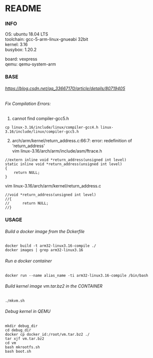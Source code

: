 README
=======
### INFO
OS: ubuntu 18.04 LTS  
toolchain: gcc-5-arm-linux-gnueabi  32bit  
kernel:      3.16  
busybox:   1.20.2  

board: vexpress  
qemu: qemu-system-arm  

### BASE
###### https://blog.csdn.net/qq_33667170/article/details/80719405  

###### Fix Compilation Errors:  
1. cannot find compiler-gcc5.h   
```
cp linux-3.16/include/linux/compiler-gcc4.h linux-3.16/include/linux/compiler-gcc5.h  
```

2. arch/arm/kernel/return_address.c:66:7: error: redefinition of 'return_address'  
vim linux-3.16/arch/arm/include/asm/ftrace.h   
```
//extern inline void *return_address(unsigned int level)  
static inline void *return_address(unsigned int level)  
{  
	return NULL;  
}  
```
vim linux-3.16/arch/arm/kernel/return_address.c   
```
//void *return_address(unsigned int level)  
//{  
//		return NULL;  
//}   
```

### USAGE
###### Build a docker image from the Dckerfile
```
docker build -t arm32-linux3.16-compile ./
docker images | grep arm32-linux3.16
```
###### Run a docker container
```
docker run --name alias_name -ti arm32-linux3.16-compile /bin/bash
```

###### Build kernel image vm.tar.bz2 in the CONTAINER
```
./mkvm.sh
```

###### Debug kernel in QEMU
```
mkdir debug_dir
cd debug_dir
docker cp docker_id:/root/vm.tar.bz2 ./
tar xjf vm.tar.bz2
cd vm
bash mkrootfs.sh 
bash boot.sh 
```
